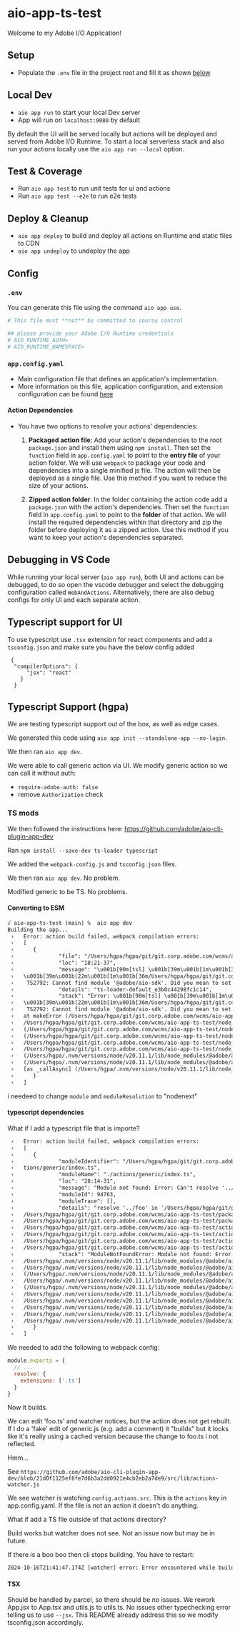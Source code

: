 # aio-app-ts-test

Welcome to my Adobe I/O Application!

## Setup

- Populate the `.env` file in the project root and fill it as shown [below](#env)

## Local Dev

- `aio app run` to start your local Dev server
- App will run on `localhost:9080` by default

By default the UI will be served locally but actions will be deployed and served from Adobe I/O Runtime. To start a
local serverless stack and also run your actions locally use the `aio app run --local` option.

## Test & Coverage

- Run `aio app test` to run unit tests for ui and actions
- Run `aio app test --e2e` to run e2e tests

## Deploy & Cleanup

- `aio app deploy` to build and deploy all actions on Runtime and static files to CDN
- `aio app undeploy` to undeploy the app

## Config

### `.env`

You can generate this file using the command `aio app use`. 

```bash
# This file must **not** be committed to source control

## please provide your Adobe I/O Runtime credentials
# AIO_RUNTIME_AUTH=
# AIO_RUNTIME_NAMESPACE=
```

### `app.config.yaml`

- Main configuration file that defines an application's implementation. 
- More information on this file, application configuration, and extension configuration 
  can be found [here](https://developer.adobe.com/app-builder/docs/guides/appbuilder-configuration/#appconfigyaml)

#### Action Dependencies

- You have two options to resolve your actions' dependencies:

  1. **Packaged action file**: Add your action's dependencies to the root
   `package.json` and install them using `npm install`. Then set the `function`
   field in `app.config.yaml` to point to the **entry file** of your action
   folder. We will use `webpack` to package your code and dependencies into a
   single minified js file. The action will then be deployed as a single file.
   Use this method if you want to reduce the size of your actions.

  2. **Zipped action folder**: In the folder containing the action code add a
     `package.json` with the action's dependencies. Then set the `function`
     field in `app.config.yaml` to point to the **folder** of that action. We will
     install the required dependencies within that directory and zip the folder
     before deploying it as a zipped action. Use this method if you want to keep
     your action's dependencies separated.

## Debugging in VS Code

While running your local server (`aio app run`), both UI and actions can be debugged, to do so open the vscode debugger
and select the debugging configuration called `WebAndActions`.
Alternatively, there are also debug configs for only UI and each separate action.

## Typescript support for UI

To use typescript use `.tsx` extension for react components and add a `tsconfig.json` 
and make sure you have the below config added
```
 {
  "compilerOptions": {
      "jsx": "react"
    }
  } 
```

## Typescript Support (hgpa)

We are testing typescript support out of the box,
as well as edge cases.

We generated this code using `aio app init --standalone-app --no-login`.

We then ran `aio app dev`.

We were able to call generic action via UI.
We modify generic action so  we can call it without auth:

- `require-adobe-auth: false`
- remove `Authorization` check

### TS mods

We then followed the instructions here: <https://github.com/adobe/aio-cli-plugin-app-dev>

Ran `npm install --save-dev ts-loader typescript`

We added the `webpack-config.js` and `tsconfig.json` files.

We then ran `aio app dev`. No problem.

Modified generic to be TS.
No problems.

#### Converting to ESM

```txt
√ aio-app-ts-test (main) %  aio app dev                                                                                                                              24-10-15 17:14:14
Building the app...
 ›   Error: action build failed, webpack compilation errors:
 ›   [
 ›      {
 ›              "file": "/Users/hgpa/hgpa/git/git.corp.adobe.com/wcms/aio-app-ts-test/actions/generic/index.ts",
 ›              "loc": "18:21-37",
 ›              "message": "\u001b[90m[tsl] \u001b[39m\u001b[1m\u001b[31mERROR\u001b[39m\u001b[22m\u001b[1m\u001b[31m in 
 ›   \u001b[39m\u001b[22m\u001b[1m\u001b[36m/Users/hgpa/hgpa/git/git.corp.adobe.com/wcms/aio-app-ts-test/actions/generic/index.ts(18,22)\u001b[39m\u001b[22m\n\u001b[1m\u001b[31m     
 ›    TS2792: Cannot find module '@adobe/aio-sdk'. Did you mean to set the 'moduleResolution' option to 'nodenext', or to add aliases to the 'paths' option?\u001b[39m\u001b[22m",
 ›              "details": "ts-loader-default_e3b0c44298fc1c14",
 ›              "stack": "Error: \u001b[90m[tsl] \u001b[39m\u001b[1m\u001b[31mERROR\u001b[39m\u001b[22m\u001b[1m\u001b[31m in 
 ›   \u001b[39m\u001b[22m\u001b[1m\u001b[36m/Users/hgpa/hgpa/git/git.corp.adobe.com/wcms/aio-app-ts-test/actions/generic/index.ts(18,22)\u001b[39m\u001b[22m\n\u001b[1m\u001b[31m     
 ›    TS2792: Cannot find module '@adobe/aio-sdk'. Did you mean to set the 'moduleResolution' option to 'nodenext', or to add aliases to the 'paths' option?\u001b[39m\u001b[22m\n    
 ›   at makeError (/Users/hgpa/hgpa/git/git.corp.adobe.com/wcms/aio-app-ts-test/node_modules/ts-loader/dist/utils.js:93:19)\n    at 
 ›   /Users/hgpa/hgpa/git/git.corp.adobe.com/wcms/aio-app-ts-test/node_modules/ts-loader/dist/utils.js:63:27\n    at Array.map (<anonymous>)\n    at formatErrors 
 ›   (/Users/hgpa/hgpa/git/git.corp.adobe.com/wcms/aio-app-ts-test/node_modules/ts-loader/dist/utils.js:46:14)\n    at provideErrorsToWebpack 
 ›   (/Users/hgpa/hgpa/git/git.corp.adobe.com/wcms/aio-app-ts-test/node_modules/ts-loader/dist/after-compile.js:167:62)\n    at 
 ›   /Users/hgpa/hgpa/git/git.corp.adobe.com/wcms/aio-app-ts-test/node_modules/ts-loader/dist/after-compile.js:36:9\n    at 
 ›   /Users/hgpa/hgpa/git/git.corp.adobe.com/wcms/aio-app-ts-test/node_modules/ts-loader/dist/instances.js:206:13\n    at fn 
 ›   (/Users/hgpa/.nvm/versions/node/v20.11.1/lib/node_modules/@adobe/aio-cli/node_modules/webpack/lib/Compilation.js:491:10)\n    at Hook.eval [as callAsync] (eval at create 
 ›   (/Users/hgpa/.nvm/versions/node/v20.11.1/lib/node_modules/@adobe/aio-cli/node_modules/tapable/lib/HookCodeFactory.js:33:10), <anonymous>:34:1)\n    at Hook.CALL_ASYNC_DELEGATE 
 ›   [as _callAsync] (/Users/hgpa/.nvm/versions/node/v20.11.1/lib/node_modules/@adobe/aio-cli/node_modules/tapable/lib/Hook.js:18:14)"
 ›      }
 ›   ]
 ```

 i  needeed to change `module` and `moduleResolution` to "nodenext"

#### typescript dependencies

What if I add a typescript file that is importe?

```txt
 ›   Error: action build failed, webpack compilation errors:
 ›   [
 ›      {
 ›              "moduleIdentifier": "/Users/hgpa/hgpa/git/git.corp.adobe.com/wcms/aio-app-ts-test/node_modules/ts-loader/index.js!/Users/hgpa/hgpa/git/git.corp.adobe.com/wcms/aio-app-ts-test/ac
 ›   tions/generic/index.ts",
 ›              "moduleName": "./actions/generic/index.ts",
 ›              "loc": "28:14-31",
 ›              "message": "Module not found: Error: Can't resolve '../foo' in '/Users/hgpa/hgpa/git/git.corp.adobe.com/wcms/aio-app-ts-test/actions/generic'",
 ›              "moduleId": 94763,
 ›              "moduleTrace": [],
 ›              "details": "resolve '../foo' in '/Users/hgpa/hgpa/git/git.corp.adobe.com/wcms/aio-app-ts-test/actions/generic'\n  using description file: 
 ›   /Users/hgpa/hgpa/git/git.corp.adobe.com/wcms/aio-app-ts-test/package.json (relative path: ./actions/generic)\n    using description file: 
 ›   /Users/hgpa/hgpa/git/git.corp.adobe.com/wcms/aio-app-ts-test/package.json (relative path: ./actions/foo)\n      no extension\n        
 ›   /Users/hgpa/hgpa/git/git.corp.adobe.com/wcms/aio-app-ts-test/actions/foo doesn't exist\n      .js\n        
 ›   /Users/hgpa/hgpa/git/git.corp.adobe.com/wcms/aio-app-ts-test/actions/foo.js doesn't exist\n      .json\n        
 ›   /Users/hgpa/hgpa/git/git.corp.adobe.com/wcms/aio-app-ts-test/actions/foo.json doesn't exist\n      as directory\n        
 ›   /Users/hgpa/hgpa/git/git.corp.adobe.com/wcms/aio-app-ts-test/actions/foo doesn't exist",
 ›              "stack": "ModuleNotFoundError: Module not found: Error: Can't resolve '../foo' in '/Users/hgpa/hgpa/git/git.corp.adobe.com/wcms/aio-app-ts-test/actions/generic'\n    at 
 ›   /Users/hgpa/.nvm/versions/node/v20.11.1/lib/node_modules/@adobe/aio-cli/node_modules/webpack/lib/Compilation.js:2109:28\n    at 
 ›   /Users/hgpa/.nvm/versions/node/v20.11.1/lib/node_modules/@adobe/aio-cli/node_modules/webpack/lib/NormalModuleFactory.js:908:13\n    at eval (eval at create 
 ›   (/Users/hgpa/.nvm/versions/node/v20.11.1/lib/node_modules/@adobe/aio-cli/node_modules/tapable/lib/HookCodeFactory.js:33:10), <anonymous>:10:1)\n    at 
 ›   /Users/hgpa/.nvm/versions/node/v20.11.1/lib/node_modules/@adobe/aio-cli/node_modules/webpack/lib/NormalModuleFactory.js:333:22\n    at eval (eval at create 
 ›   (/Users/hgpa/.nvm/versions/node/v20.11.1/lib/node_modules/@adobe/aio-cli/node_modules/tapable/lib/HookCodeFactory.js:33:10), <anonymous>:9:1)\n    at 
 ›   /Users/hgpa/.nvm/versions/node/v20.11.1/lib/node_modules/@adobe/aio-cli/node_modules/webpack/lib/NormalModuleFactory.js:512:22\n    at 
 ›   /Users/hgpa/.nvm/versions/node/v20.11.1/lib/node_modules/@adobe/aio-cli/node_modules/webpack/lib/NormalModuleFactory.js:150:10\n    at 
 ›   /Users/hgpa/.nvm/versions/node/v20.11.1/lib/node_modules/@adobe/aio-cli/node_modules/webpack/lib/NormalModuleFactory.js:775:25\n    at 
 ›   /Users/hgpa/.nvm/versions/node/v20.11.1/lib/node_modules/@adobe/aio-cli/node_modules/webpack/lib/NormalModuleFactory.js:992:8\n    at 
 ›   /Users/hgpa/.nvm/versions/node/v20.11.1/lib/node_modules/@adobe/aio-cli/node_modules/webpack/lib/NormalModuleFactory.js:1121:5"
 ›      }
 ›   ]
 ```

 We needed to add the following to webpack config:

```js
module.exports = {
  // ...
  resolve: {
    extensions: ['.ts']
  }
}
```

Now it builds.

We can edit 'foo.ts' and watcher notices, but the action does not get rebuilt.
If I do a 'fake' edit of generic.js (e.g. add a comment) it "builds" but it looks like it's really using a cached version because the change to foo.ts i not reflected.

Hmm...

See `https://github.com/adobe/aio-cli-plugin-app-dev/blob/21d0f1125ef8fe7d6b3a2dd0921e4cb2eb2a7de9/src/lib/actions-watcher.js`

We see watcher is watching `config.actions.src`.
This is the `actions` key in app.config.yaml.
If the file is not an action it doesn't do anything.

What if add a TS file outside of that actions directory?

Build works but watcher does not see.
Not an issue now but may be in future.

If there is a boo boo then cli stops building. You have to restart:

```txt
2024-10-16T21:41:47.174Z [watcher] error: Error encountered while building actions. Stopping auto refresh.
```

#### TSX

Should be handled by parcel, so there should be no issues.
We rework App.jsx to App.tsx and utils.js to utils.ts.
No issues other typechecking error telling us to use `--jsx`.
This README already address this so we modify tsconfig.json accordingly.
